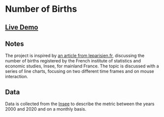 # Number of Births

## [Live Demo](https://codepen.io/borntofrappe/full/YzpLpjm)

## Notes

The project is inspired by [an article from leparisien.fr](https://www.leparisien.fr/societe/un-baby-crash-en-2020-5mn-pour-comprendre-letude-de-linsee-26-02-2021-YGRQIBGXEFCERPP3QOXQGRTADA.php), discussing the number of births registered by the French institute of statistics and economic studies, Insee, for mainland France. The topic is discussed with a series of line charts, focusing on two different time frames and on mouse interaction.

## Data

Data is collected from the [Insee](https://www.insee.fr/fr/statistiques/serie/000436391) to describe the metric between the years 2000 and 2020 and on a monthly basis.
